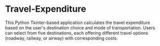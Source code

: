# Travel-Expenditure
This Python Tkinter-based application calculates the travel expenditure based on the user's destination choice and mode of transportation. Users can select from five destinations, each offering different travel options (roadway, railway, or airway) with corresponding costs. 
